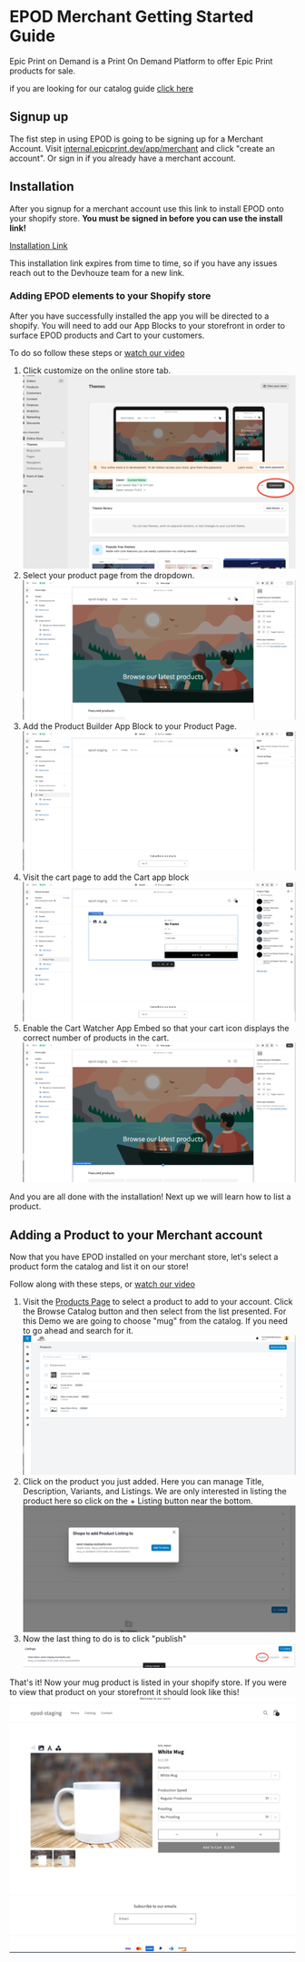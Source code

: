 # EPOD Merchant Getting Started Guide

Epic Print on Demand is a Print On Demand Platform to offer Epic Print products for sale.

if you are looking for our catalog guide [click here](./docs/catalog-guilde.md)

## Signup up

The fist step in using EPOD is going to be signing up for a Merchant Account. Visit [internal.epicprint.dev/app/merchant](https://internal.epicprint.dev/app/merchant) and click "create an account". Or sign in if you already have a merchant account.

## Installation

After you signup for a merchant account use this link to install EPOD onto your shopify store. **You must be signed in before you can use the install link!**

[Installation Link](https://admin.shopify.com/oauth/install_custom_app?client_id=2c08e9a2b731b436f1b368ae7faf2145&signature=eyJfcmFpbHMiOnsibWVzc2FnZSI6ImV5SmxlSEJwY21WelgyRjBJam94TmprMU5EazBNemN4TENKd1pYSnRZVzVsYm5SZlpHOXRZV2x1SWpvaVpYQnBZeTF3Y21sdWRDMTNhRzlzWlhOaGJHVXViWGx6YUc5d2FXWjVMbU52YlNJc0ltTnNhV1Z1ZEY5cFpDSTZJakpqTURobE9XRXlZamN6TVdJME16Wm1NV0l6TmpoaFpUZG1ZV1l5TVRRMUlpd2ljSFZ5Y0c5elpTSTZJbU4xYzNSdmJWOWhjSEFpTENKdFpYSmphR0Z1ZEY5dmNtZGhibWw2WVhScGIyNWZhV1FpT2pFd016VTFNRFY5IiwiZXhwIjoiMjAyMy0wOS0zMFQxODozOTozMS40NDhaIiwicHVyIjpudWxsfX0%3D--9fd376502acb13905994ca80305502f0664f3e04)

This installation link expires from time to time, so if you have any issues reach out to the Devhouze team for a new link.

### Adding EPOD elements to your Shopify store

After you have successfully installed the app you will be directed to a shopify. You will need to add our App Blocks to your storefront in order to surface EPOD products and Cart to your customers.

To do so follow these steps or [watch our video](./videos/installation.mov)

1. Click customize on the online store tab.
   ![Customize your store](./images/customize.png)
2. Select your product page from the dropdown.
   ![Open Product Template](./images/select-product-template.gif)
3. Add the Product Builder App Block to your Product Page.
   ![Add Builder](./images/add-builder.gif)
4. Visit the cart page to add the Cart app block
   ![Add Cart](./images/add-cart.gif)
5. Enable the Cart Watcher App Embed so that your cart icon displays the correct number of products in the cart.
   ![Add Cart Watcher](./images/add-cart-watcher.gif)

And you are all done with the installation! Next up we will learn how to list a product.

## Adding a Product to your Merchant account

Now that you have EPOD installed on your merchant store, let's select a product form the catalog and list it on our store!

Follow along with these steps, or [watch our video](./videos/list-mug.mov)

1. Visit the [Products Page](https://internal.epicprint.dev/app/merchant/products) to select a product to add to your account. Click the Browse Catalog button and then select from the list presented. For this Demo we are going to choose "mug" from the catalog. If you need to go ahead and search for it.
   ![Add Mug](./images/add-mug.gif)
2. Click on the product you just added. Here you can manage Title, Description, Variants, and Listings. We are only interested in listing the product here so click on the + Listing button near the bottom.
   ![Add To Store](./images/add-to-store.png)
3. Now the last thing to do is to click "publish"
   ![Publish](./images/publish.png)

That's it! Now your mug product is listed in your shopify store. If you were to view that product on your storefront it should look like this!
![Mug on Store](./images/mug-on-store.png)
